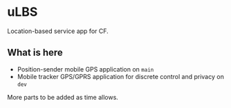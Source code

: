 # uLBS

Location-based service app for CF.

## What is here

* Position-sender mobile GPS application on `main`
* Mobile tracker GPS/GPRS application for discrete control and privacy on `dev` 

More parts to be added as time allows.
